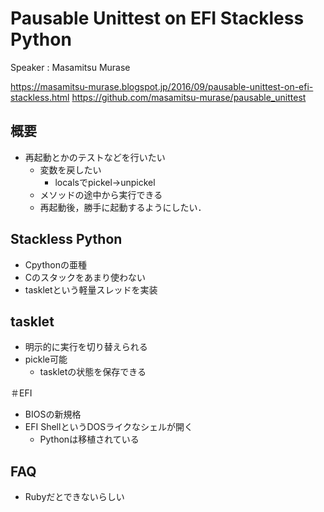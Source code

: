 # Pausable Unittest on EFI Stackless Python

Speaker : Masamitsu Murase

https://masamitsu-murase.blogspot.jp/2016/09/pausable-unittest-on-efi-stackless.html
https://github.com/masamitsu-murase/pausable_unittest

## 概要

* 再起動とかのテストなどを行いたい
  * 変数を戻したい
    * localsでpickel->unpickel
  * メソッドの途中から実行できる
  * 再起動後，勝手に起動するようにしたい．

## Stackless Python

* Cpythonの亜種
* Cのスタックをあまり使わない
* taskletという軽量スレッドを実装

## tasklet

+ 明示的に実行を切り替えられる
+ pickle可能
  + taskletの状態を保存できる

＃EFI

* BIOSの新規格
* EFI ShellというDOSライクなシェルが開く
  * Pythonは移植されている

## FAQ

* Rubyだとできないらしい
